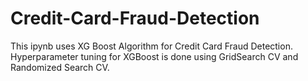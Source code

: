 # Credit-Card-Fraud-Detection

This ipynb uses XG Boost Algorithm for Credit Card Fraud Detection.
Hyperparameter tuning for XGBoost is done using GridSearch CV and
Randomized Search CV.
